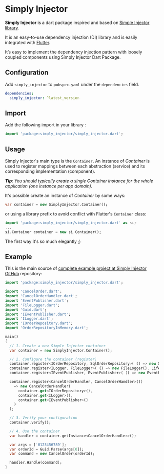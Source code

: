 # Simply Injector
**Simply Injector** is a dart package inspired and based on [Simple Injector library](https://simpleinjector.org/).

It is an easy-to-use dependency injection (DI) library and is easily integrated with [Flutter](https://flutter.io).

It’s easy to implement the dependency injection pattern with 
loosely coupled components using Simply Injector Dart Package.


## Configuration
Add `simply_injector` to `pubspec.yaml` under the `dependencies` field.

```yaml
dependencies:
  simply_injector: ^latest_version
```


## Import
Add the following import in your library :

```dart
import 'package:simply_injector/simply_injector.dart';
```


## Usage
Simply Injector's main type is the `Container`. An instance of *Container* is used to 
register mappings between each abstraction (service) and its corresponding implementation (component).

***Tip**: You should typically create a single Container instance for the whole application (one instance per app domain).*

It's possible create an instance of *Container* by some ways:
```dart
var container = new SimplyInjector.Container();
```
or using a library prefix to avoid conflict with Flutter's `Container` class:
```dart
import 'package:simply_injector/simply_injector.dart' as si;
... 
si.Container container = new si.Container();
```
The first way it's so much elegantly ;)


## Example
This is the main source of [complete example project at Simply Injector GitHub](https://github.com/flutuate/simply_injector/tree/master/example) repository:
```dart
import 'package:simply_injector/simply_injector.dart';

import 'CancelOrder.dart';
import 'CancelOrderHandler.dart';
import 'EventPublisher.dart';
import 'FileLogger.dart';
import 'Guid.dart';
import 'IEventPublisher.dart';
import 'ILogger.dart';
import 'IOrderRepository.dart';
import 'OrderRepositoryInMemory.dart';

main()
{
  // 1. Create a new Simple Injector container
  var container = new SimplyInjector.Container();

  // 2. Configure the container (register)
  container.register<IOrderRepository, SqlOrderRepository>( () => new SqlOrderRepository(container.get<ILogger>()));
  container.register<ILogger, FileLogger>( () => new FileLogger(), Lifestyle.Singleton );
  container.register<IEventPublisher, EventPublisher>( () => new EventPublisher(), Lifestyle.Singleton );

  container.register<CancelOrderHandler, CancelOrderHandler>(()
    => new CancelOrderHandler(
      container.get<IOrderRepository>(),
      container.get<ILogger>(),
      container.get<IEventPublisher>() 
    )
  );

  // 3. Verify your configuration
  container.verify();

  // 4. Use the container
  var handler = container.getInstance<CancelOrderHandler>();

  var args = ['0123456789'];
  var orderId = Guid.Parse(args[0]);
  var command = new CancelOrder(orderId);

  handler.Handle(command);
}
```

